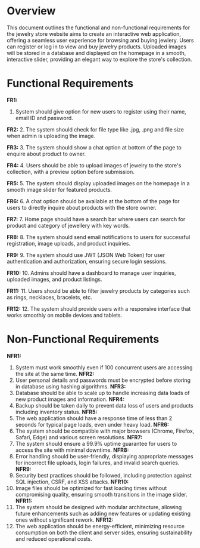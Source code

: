 # Overview

This document outlines the functional and non-functional requirements for the jewelry store website aims to create an interactive web application, offering a seamless user experience for browsing and buying jewlery. Users can register or log in to view and buy jewelry products. Uploaded images will be stored in a database and displayed on the homepage in a smooth, interactive slider, providing an elegant way to explore the store's collection.

# Functional Requirements

**FR1:**
 1. System should give option for new users to register using their name, email ID and password.

**FR2:** 
 2. The system should check for file type like .jpg, .png and file size when admin is uploading the image.

**FR3:**
 3. The system should show a chat option at bottom of the page to enquire about product to owner.

**FR4:** 
 4. Users should be able to upload images of jewelry to the store's collection, with a preview option before submission.

**FR5:**
 5. The system should display uploaded images on the homepage in a smooth image slider for featured products.

**FR6:**
 6. A chat option should be available at the bottom of the page for users to directly inquire about products with the store owner.

**FR7:**
 7. Home page should have a search bar where users can search for product and category of jewellery with key words.

**FR8:**
 8. The system should send email notifications to users for successful registration, image uploads, and product inquiries.

**FR9:**
 9. The system should use JWT (JSON Web Token) for user authentication and authorization, ensuring secure login sessions.

**FR10:**
 10. Admins should have a dashboard to manage user inquiries, uploaded images, and product listings.

**FR11:**
 11. Users should be able to filter jewelry products by categories such as rings, necklaces, bracelets, etc.
 
**FR12:**
 12. The system should provide users with a responsive interface that works smoothly on mobile devices and tablets.

# Non-Functional Requirements

**NFR1:**
 1. System must work smoothly even if 100 concurrent users are accessing the site at the same time.
**NFR2:** 
 2. User personal details and passwords must be encrypted before storing in database using hashing algorithms.
**NFR3:**
 3. Database should be able to scale up to handle increasing data loads of new product images and information.
**NFR4:** 
 4. Backup should be taken daily to prevent data loss of users and products including inventory status.
**NFR5:**
 5. The web application should have a response time of less than 2 seconds for typical page loads, even under heavy load.
**NFR6:**
 6. The system should be compatible with major browsers (Chrome, Firefox, Safari, Edge) and various screen resolutions.
**NFR7:**
 7. The system should ensure a 99.9% uptime guarantee for users to access the site with minimal downtime.
**NFR8:**
 8. Error handling should be user-friendly, displaying appropriate messages for incorrect file uploads, login failures, and invalid search queries.
**NFR9:**
 9. Security best practices should be followed, including protection against SQL injection, CSRF, and XSS attacks.
**NFR10:**
 10. Image files should be optimized for fast loading times without compromising quality, ensuring smooth transitions in the image slider.
**NFR11:**
 11. The system should be designed with modular architecture, allowing future enhancements such as adding new features or updating existing ones without significant rework.
**NFR12:**
 12. The web application should be energy-efficient, minimizing resource consumption on both the client and server sides, ensuring sustainability and reduced operational costs.
